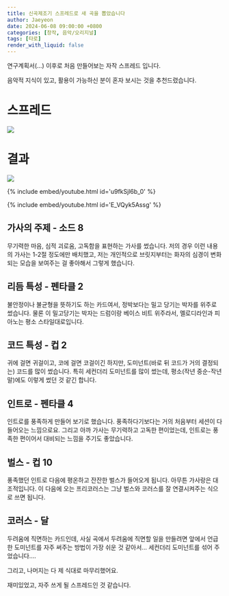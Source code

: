 ```yaml
---
title: 신곡제조기 스프레드로 새 곡을 뽑았습니다
author: Jaeyeon
date: 2024-06-08 09:00:00 +0800
categories: [창작, 음악/오리지널]
tags: [타로]
render_with_liquid: false
---
```


연구계획서(...) 이후로 처음 만들어보는 자작 스프레드 입니다.

음악적 지식이 있고, 활용이 가능하신 분이 혼자 보시는 것을 추천드렸습니다.

# 스프레드

![](https://i.chigoa.me/assets/img/post/tarot_song.png)

# 결과

![](https://i.chigoa.me/assets/img/post/tarot_song.jpeg)

{% include embed/youtube.html id='u9fkSjl6b_0' %}

{% include embed/youtube.html id='E_VQyk5Assg' %}

## 가사의 주제 - 소드 8

무기력한 마음, 심적 괴로움, 고독함을 표현하는 가사를 썼습니다. 저의 경우 이런 내용의 가사는 1-2절 정도에만 배치했고, 저는 개인적으로 브릿지부터는 화자의 심경이 변화되는 모습을 보여주는 걸 좋아해서 그렇게 했습니다.

## 리듬 특성 - 펜타클 2

불안정이나 불균형을 뜻하기도 하는 카드여서, 정박보다는 밀고 당기는 박자를 위주로 썼습니다. 물론 이 밀고당기는 박자는 드럼이랑 베이스 비트 위주라서, 멜로디라인과 피아노는 평소 스타일대로입니다.

## 코드 특성 - 컵 2

귀에 걸면 귀걸이고, 코에 걸면 코걸이긴 하지만, 도미넌트(바로 뒤 코드가 거의 결정되는) 코드를 많이 썼습니다. 특히 세컨더리 도미넌트를 많이 썼는데, 평소(작년 중순-작년 말)에도 이렇게 썼던 것 같긴 합니다.

## 인트로 - 펜타클 4

인트로를 풍족하게 만들어 보기로 했습니다. 풍족하다기보다는 거의 처음부터 세션이 다 들어오는 느낌으로요. 그리고 아까 가사는 무기력하고 고독한 편이었는데, 인트로는 풍족한 편이어서 대비되는 느낌을 주기도 좋았습니다.

## 벌스 - 컵 10

풍족했던 인트로 다음에 평온하고 잔잔한 벌스가 들어오게 됩니다. 아무튼 가사랑은 대조적입니다. 이 다음에 오는 프리코러스는 그냥 벌스와 코러스를 잘 연결시켜주는 식으로 쓰면 됩니다.

## 코러스 - 달

두려움에 직면하는 카드인데, 사실 곡에서 두려움에 직면할 일을 만들려면 앞에서 언급한 도미넌트를 자주 써주는 방법이 가장 쉬운 것 같아서... 세컨더리 도미넌트를 섞어 주었습니다....

그리고, 나머지는 다 제 식대로 마무리했어요.

재미있었고, 자주 쓰게 될 스프레드인 것 같습니다.